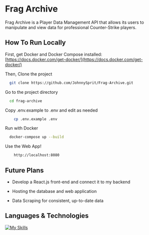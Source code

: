 # Frag Archive
Frag Archive is a Player Data Management API that allows its users to manipulate and view data for professional Counter-Strike players.

## How To Run Locally

First, get Docker and Docker Compose installed: [https://docs.docker.com/get-docker/](https://docs.docker.com/get-docker/)

Then, Clone the project

```bash
  git clone https://github.com/JohnnySprit/Frag-Archive.git
```

Go to the project directory

```bash
  cd frag-archive
```

Copy .env.example to .env and edit as needed
```bash
    cp .env.example .env
```

Run with Docker
```bash
  docker-compose up --build
```

Use the Web App!
```bash
    http://localhost:8080
```


## Future Plans

- Develop a React.js front-end and connect it to my backend

- Hosting the database and web application

- Data Scraping for consistent, up-to-date data

## Languages & Technologies

[![My Skills](https://skillicons.dev/icons?i=java,spring,postgresql,docker)](https://skillicons.dev)

